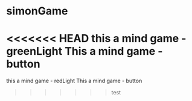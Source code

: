 # simonGame
<<<<<<< HEAD
this a mind game - greenLight
This a mind game - button
=======
this a mind game - redLight
This a mind game - button
>>>>>>> test

